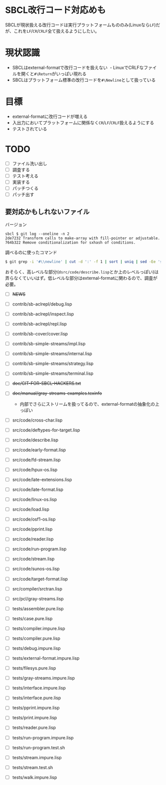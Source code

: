 # SBCL改行コード対応めも

SBCLが現状扱える改行コードは実行プラットフォームもののみ(Linuxなら`LF`)だが、これを`LF`/`CR`/`CRLF`全て扱えるようにしたい。

# 現状認識

- SBCLはexternal-formatで改行コードを扱えない
  - LinuxでCRLFなファイルを開くと`#\Return`がいっぱい現れる
- SBCLはプラットフォーム標準の改行コードを`#\Newline`として扱っている

# 目標

- external-formatに改行コードが増える
- 入出力においてプラットフォームに関係なく`CR`/`LF`/`CRLF`扱えるようにする
- テストされている

# TODO

- [ ] ファイル洗い出し
- [ ] 調査する
- [ ] テスト考える
- [ ] 実装する
- [ ] パッチつくる
- [ ] パッチ出す

## 要対応かもしれないファイル

バージョン

```
sbcl $ git log --oneline -n 2
2de7232 Transform calls to make-array with fill-pointer or adjustable.
764b322 Remove conditionalization for sxhash of conditions.
```

調べるのに使ったコマンド

```sh
$ git grep -i '#\\newline' | cut -d ':' -f 1 | sort | uniq | sed -Ee 's/^/- [ ] /'
```

おそらく、高レベルな部分(`dsrc/code/describe.lisp`とか上のレベルっぽい)は弄らなくていいはず。低レベルな部分はexternal-formatに関わるので、調査が必要。


- [ ] ~~NEWS~~
- [ ] contrib/sb-aclrepl/debug.lisp
- [ ] contrib/sb-aclrepl/inspect.lisp
- [ ] contrib/sb-aclrepl/repl.lisp
- [ ] contrib/sb-cover/cover.lisp
- [ ] contrib/sb-simple-streams/impl.lisp
- [ ] contrib/sb-simple-streams/internal.lisp
- [ ] contrib/sb-simple-streams/strategy.lisp
- [ ] contrib/sb-simple-streams/terminal.lisp
- [ ] ~~doc/GIT-FOR-SBCL-HACKERS.txt~~
- [ ] ~~doc/manual/gray-streams-examples.texinfo~~

    - 内部でさらにストリームを扱ってるので、external-formatの抽象化の上っぽい

- [ ] src/code/cross-char.lisp
- [ ] src/code/deftypes-for-target.lisp
- [ ] src/code/describe.lisp
- [ ] src/code/early-format.lisp
- [ ] src/code/fd-stream.lisp
- [ ] src/code/hpux-os.lisp
- [ ] src/code/late-extensions.lisp
- [ ] src/code/late-format.lisp
- [ ] src/code/linux-os.lisp
- [ ] src/code/load.lisp
- [ ] src/code/osf1-os.lisp
- [ ] src/code/pprint.lisp
- [ ] src/code/reader.lisp
- [ ] src/code/run-program.lisp
- [ ] src/code/stream.lisp
- [ ] src/code/sunos-os.lisp
- [ ] src/code/target-format.lisp
- [ ] src/compiler/srctran.lisp
- [ ] src/pcl/gray-streams.lisp
- [ ] tests/assembler.pure.lisp
- [ ] tests/case.pure.lisp
- [ ] tests/compiler.impure.lisp
- [ ] tests/compiler.pure.lisp
- [ ] tests/debug.impure.lisp
- [ ] tests/external-format.impure.lisp
- [ ] tests/filesys.pure.lisp
- [ ] tests/gray-streams.impure.lisp
- [ ] tests/interface.impure.lisp
- [ ] tests/interface.pure.lisp
- [ ] tests/pprint.impure.lisp
- [ ] tests/print.impure.lisp
- [ ] tests/reader.pure.lisp
- [ ] tests/run-program.impure.lisp
- [ ] tests/run-program.test.sh
- [ ] tests/stream.impure.lisp
- [ ] tests/stream.test.sh
- [ ] tests/walk.impure.lisp
